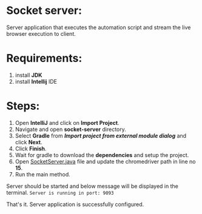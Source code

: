 # Socket server:

Server application that executes the automation script and stream the live browser execution to client.

# Requirements:
1. install **JDK**
2. install **Intellij** IDE

# Steps:

1. Open **IntelliJ** and click on **Import Project**.
2. Navigate and open **socket-server** directory.
3. Select **Gradle** from ***Import project from external module dialog*** and click **Next**.
4. Click **Finish**.
5. Wait for gradle to download the **dependencies** and setup the project. 
6. Open [SocketServer.java](src/main/java/SocketServer.java) file and update the chromedriver path in line no **15**.
7. Run the main method.

Server should be started and below message will be displayed in the terminal.
```Server is running in port: 9093```

That's it. Server application is successfully configured.
